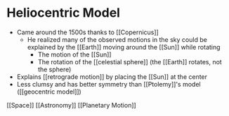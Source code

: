 # Heliocentric Model

- Came around the 1500s thanks to [[Copernicus]]
  - He realized many of the observed motions in the sky could be explained by the [[Earth]] moving around the [[Sun]] while rotating
    - The motion of the [[Sun]]
    - The rotation of the [[celestial sphere]] (the [[Earth]] rotates, not the sphere)
- Explains [[retrograde motion]] by placing the [[Sun]] at the center
- Less clumsy and has better symmetry than [[Ptolemy]]'s model ([[geocentric model]])

[[Space]] [[Astronomy]] [[Planetary Motion]]

